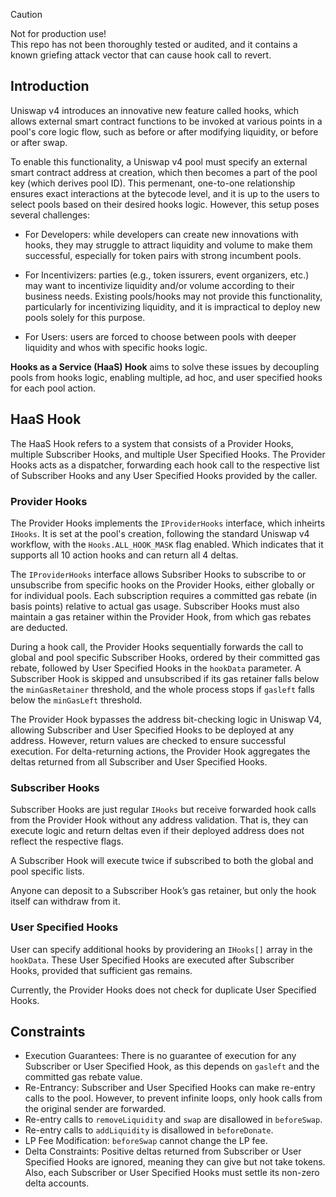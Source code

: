 > [!CAUTION]
> Not for production use!\
> This repo has not been thoroughly tested or audited, and it contains a known griefing attack vector that can cause hook call to revert.

## Introduction

Uniswap v4 introduces an innovative new feature called hooks, which allows external smart contract functions to be invoked at various points in a pool's core logic flow, such as before or after modifying liquidity, or before or after swap.

To enable this functionality, a Uniswap v4 pool must specify an external smart contract address at creation, which then becomes a part of the pool key (which derives pool ID). This permenant, one-to-one relationship ensures exact interactions at the bytecode level, and it is up to the users to select pools based on their desired hooks logic. However, this setup poses several challenges:

- For Developers: while developers can create new innovations with hooks, they may struggle to attract liquidity and volume to make them successful, especially for token pairs with strong incumbent pools.

- For Incentivizers: parties (e.g., token issurers, event organizers, etc.) may want to incentivize liquidity and/or volume according to their business needs. Existing pools/hooks may not provide this functionality, particularly for incentivizing liquidity, and it is impractical to deploy new pools solely for this purpose.

- For Users: users are forced to choose between pools with deeper liquidity and whos with specific hooks logic.

**Hooks as a Service (HaaS) Hook** aims to solve these issues by decoupling pools from hooks logic, enabling multiple, ad hoc, and user specified hooks for each pool action.

## HaaS Hook

The HaaS Hook refers to a system that consists of a Provider Hooks, multiple Subscriber Hooks, and multiple User Specified Hooks. The Provider Hooks acts as a dispatcher, forwarding each hook call to the respective list of Subscriber Hooks and any User Specified Hooks provided by the caller.

### Provider Hooks

The Provider Hooks implements the `IProviderHooks` interface, which inheirts `IHooks`. It is set at the pool's creation, following the standard Uniswap v4 workflow, with the `Hooks.ALL_HOOK_MASK` flag enabled. Which indicates that it supports all 10 action hooks and can return all 4 deltas.

The `IProviderHooks` interface allows Subsriber Hooks to subscribe to or unsubscribe from specific hooks on the Provider Hooks, either globally or for individual pools. Each subscription requires a committed gas rebate (in basis points) relative to actual gas usage. Subscriber Hooks must also maintain a gas retainer within the Provider Hook, from which gas rebates are deducted.

During a hook call, the Provider Hooks sequentially forwards the call to global and pool specific Subscriber Hooks, ordered by their committed gas rebate, followed by User Specified Hooks in the `hookData` parameter. A Subscriber Hook is skipped and unsubscribed if its gas retainer falls below the `minGasRetainer` threshold, and the whole process stops if `gasleft` falls below the `minGasLeft` threshold.

The Provider Hook bypasses the address bit-checking logic in Uniswap V4, allowing Subscriber and User Specified Hooks to be deployed at any address. However, return values are checked to ensure successful execution. For delta-returning actions, the Provider Hook aggregates the deltas returned from all Subscriber and User Specified Hooks.

### Subscriber Hooks

Subscriber Hooks are just regular `IHooks` but receive forwarded hook calls from the Provider Hook without any address validation. That is, they can execute logic and return deltas even if their deployed address does not reflect the respective flags.

A Subscriber Hook will execute twice if subscribed to both the global and pool specific lists.

Anyone can deposit to a Subscriber Hook’s gas retainer, but only the hook itself can withdraw from it.

### User Specified Hooks

User can specify additional hooks by providering an `IHooks[]` array in the `hookData`. These User Specified Hooks are executed after Subscriber Hooks, provided that sufficient gas remains.

Currently, the Provider Hooks does not check for duplicate User Specified Hooks.

## Constraints

- Execution Guarantees: There is no guarantee of execution for any Subscriber or User Specified Hook, as this depends on `gasleft` and the committed gas rebate value.
- Re-Entrancy: Subscriber and User Specified Hooks can make re-entry calls to the pool. However, to prevent infinite loops, only hook calls from the original sender are forwarded.
- Re-entry calls to `removeLiquidity` and `swap` are disallowed in `beforeSwap`.
- Re-entry calls to `addLiquidity` is disallowed in `beforeDonate`.
- LP Fee Modification: `beforeSwap` cannot change the LP fee.
- Delta Constraints: Positive deltas returned from Subscriber or User Specified Hooks are ignored, meaning they can give but not take tokens. Also, each Subscriber or User Specified Hooks must settle its non-zero delta accounts.
